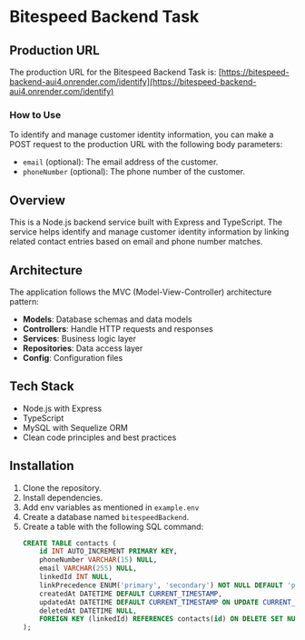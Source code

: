 # Bitespeed Backend Task

## Production URL
The production URL for the Bitespeed Backend Task is: [https://bitespeed-backend-aui4.onrender.com/identify](https://bitespeed-backend-aui4.onrender.com/identify)

### How to Use
To identify and manage customer identity information, you can make a POST request to the production URL with the following body parameters:

- `email` (optional): The email address of the customer.
- `phoneNumber` (optional): The phone number of the customer.


## Overview
This is a Node.js backend service built with Express and TypeScript. The service helps identify and manage customer identity information by linking related contact entries based on email and phone number matches.

## Architecture
The application follows the MVC (Model-View-Controller) architecture pattern:
- **Models**: Database schemas and data models
- **Controllers**: Handle HTTP requests and responses
- **Services**: Business logic layer
- **Repositories**: Data access layer
- **Config**: Configuration files

## Tech Stack
- Node.js with Express
- TypeScript
- MySQL with Sequelize ORM
- Clean code principles and best practices

## Installation
1. Clone the repository.
2. Install dependencies.
3. Add env variables as mentioned in ```example.env```
4. Create a database named `bitespeedBackend`.
5. Create a table with the following SQL command:
   ```sql
   CREATE TABLE contacts (
       id INT AUTO_INCREMENT PRIMARY KEY,
       phoneNumber VARCHAR(15) NULL,
       email VARCHAR(255) NULL,
       linkedId INT NULL,
       linkPrecedence ENUM('primary', 'secondary') NOT NULL DEFAULT 'primary',
       createdAt DATETIME DEFAULT CURRENT_TIMESTAMP,
       updatedAt DATETIME DEFAULT CURRENT_TIMESTAMP ON UPDATE CURRENT_TIMESTAMP,
       deletedAt DATETIME NULL,
       FOREIGN KEY (linkedId) REFERENCES contacts(id) ON DELETE SET NULL
   );
   ```